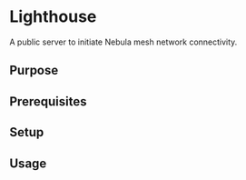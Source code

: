# Lighthouse

A public server to initiate Nebula mesh network connectivity.

## Purpose

## Prerequisites

## Setup

## Usage
